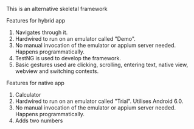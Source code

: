 This is an alternative skeletal framework 

Features for hybrid app
1.	Navigates through it.
2.	Hardwired to run on an emulator called "Demo".
3.	No manual invocation of the emulator or appium server needed. Happens programmatically.
4.	TestNG is used to develop the framework.
5.	Basic gestures used are clicking, scrolling, entering text, native view, webview and switching contexts.

Features for native app
1. Calculator
2. Hardwired to run on an emulator called "Trial". Utilises Android 6.0.
3. No manual invocation of the emulator or appium server needed. Happens programmatically.
4. Adds two numbers
